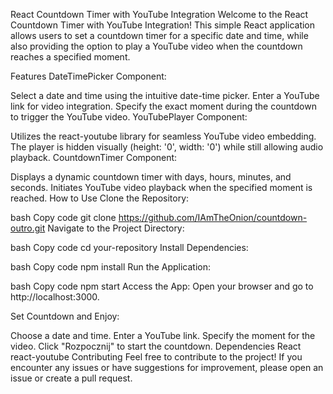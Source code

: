 React Countdown Timer with YouTube Integration
Welcome to the React Countdown Timer with YouTube Integration! This simple React application allows users to set a countdown timer for a specific date and time, while also providing the option to play a YouTube video when the countdown reaches a specified moment.

Features
DateTimePicker Component:

Select a date and time using the intuitive date-time picker.
Enter a YouTube link for video integration.
Specify the exact moment during the countdown to trigger the YouTube video.
YouTubePlayer Component:

Utilizes the react-youtube library for seamless YouTube video embedding.
The player is hidden visually (height: '0', width: '0') while still allowing audio playback.
CountdownTimer Component:

Displays a dynamic countdown timer with days, hours, minutes, and seconds.
Initiates YouTube video playback when the specified moment is reached.
How to Use
Clone the Repository:

bash
Copy code
git clone https://github.com/IAmTheOnion/countdown-outro.git
Navigate to the Project Directory:

bash
Copy code
cd your-repository
Install Dependencies:

bash
Copy code
npm install
Run the Application:

bash
Copy code
npm start
Access the App:
Open your browser and go to http://localhost:3000.

Set Countdown and Enjoy:

Choose a date and time.
Enter a YouTube link.
Specify the moment for the video.
Click "Rozpocznij" to start the countdown.
Dependencies
React
react-youtube
Contributing
Feel free to contribute to the project! If you encounter any issues or have suggestions for improvement, please open an issue or create a pull request.
